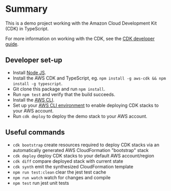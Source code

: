 # Summary

This is a demo project working with the Amazon Cloud Development Kit (CDK) in TypeScript.

For more information on working with the CDK, see the [CDK developer guide](https://docs.aws.amazon.com/cdk/latest/guide/home.html).

## Developer set-up

* Install [Node JS](https://nodejs.org).
* Install the AWS CDK and TypeScript, eg. `npm install -g aws-cdk && npm install -g typescript`.
* Git clone this package and run `npm install`.
* Run `npm test` and verify that the build succeeds.
* Install the [AWS CLI](https://docs.aws.amazon.com/cli/latest/userguide/getting-started-install.html).
* Set up your [AWS CLI environment](https://docs.aws.amazon.com/cli/latest/userguide/cli-configure-files.html) to enable deploying CDK stacks to your AWS account.
* Run `cdk deploy` to deploy the demo stack to your AWS account.

## Useful commands

* `cdk bootstrap`   create resources required to deploy CDK stacks via an automatically generated AWS CloudFormation "bootstrap" stack
* `cdk deploy`      deploy CDK stacks to your default AWS account/region
* `cdk diff`        compare deployed stack with current state
* `cdk synth`       emit the synthesized CloudFormation template
* `npm run test:clean` clear the jest test cache
* `npm run watch`   watch for changes and compile
* `npm test`        run jest unit tests
